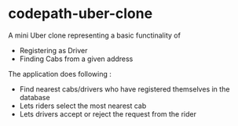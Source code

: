 # codepath-uber-clone

A mini Uber clone representing a basic functinality of 
 - Registering as Driver
 - Finding Cabs from a given address

The application does following :
- Find nearest cabs/drivers who have registered themselves in the database
- Lets riders select the most nearest cab
- Lets drivers accept or reject the request from the rider
